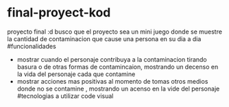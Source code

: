 # final-proyect-kod
proyecto final :d
busco que el proyecto sea un mini juego donde se muestre la cantidad de contaminacion que cause una persona en su dia a dia 
#funcionalidades
- mostrar cuando el personaje contribuya a la contaminacion tirando basura o de otras formas de contamincaion, mostrando un decenso en la vida del personaje cada que contamine
- mostrar acciones mas positivas al momento de tomas otros medios donde no se contamine , mostrando un acenso en la vide del personaje
#tecnologias a utilizar
  code visual

